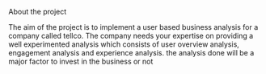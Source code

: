 About the project

The aim of the project is to implement a user based business analysis for a company called tellco. The company needs your expertise on providing a well experimented analysis which consists of user overview analysis, engagement analysis and experience analysis. the analysis done will be a major factor to invest in the business or not
